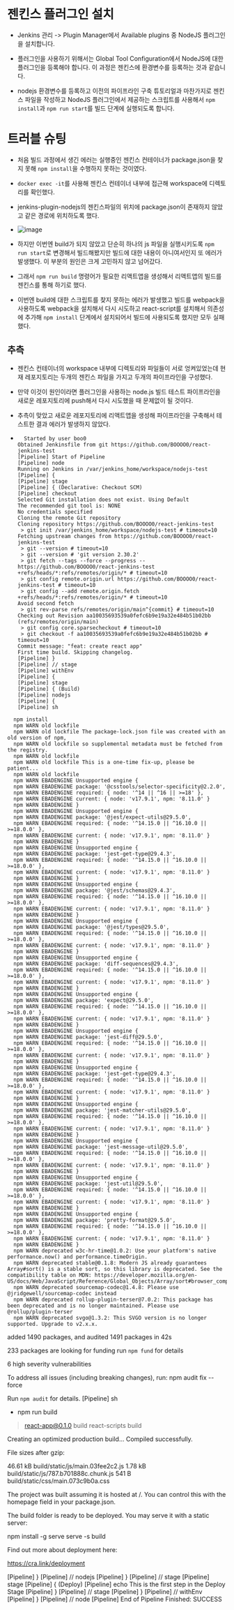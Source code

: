 # 젠킨스 플러그인 설치

- Jenkins 관리 -> Plugin Manager에서 Available plugins 중 NodeJS 플러그인을 설치합니다.

- 플러그인을 사용하기 위해서는 Global Tool Configuration에서 NodeJS에 대한 플러그인을 등록해야 합니다. 이 과정은 젠킨스에 환경변수를 등록하는 것과 같습니다.

- nodejs 환경변수를 등록하고 이전의 파이프라인 구축 튜토리얼과 마찬가지로 젠킨스 파일을 작성하고 NodeJS 플러그인에서 제공하는 스크립트를 사용해서 `npm install`과 `npm run start`를 빌드 단계에 실행되도록 합니다.

# 트러블 슈팅

- 처음 빌드 과정에서 생긴 에러는 실행중인 젠킨스 컨테이너가 package.json을 찾지 못해 `npm install`을 수행하지 못하는 것이였다.

- `docker exec -it`를 사용해 젠킨스 컨테이너 내부에 접근해 workspace에 디렉토리를 확인했다.

- jenkins-plugin-nodejs의 젠킨스파일의 위치에 package.json이 존재하지 않았고 같은 경로에 위치하도록 했다.

- ![image](npm-trouble-shooting.PNG)

- 하지만 이번엔 build가 되지 않았고 단순히 하나의 js 파일을 실행시키도록 `npm run start`로 변경해서 빌드해봤지만 빌드에 대한 내용이 아니여서인지 또 에러가 발생했다. 이 부분의 원인은 크게 고민하지 않고 넘어갔다.

- 그래서 `npm run build` 명령어가 필요한 리액트앱을 생성해서 리액트앱의 빌드를 젠킨스를 통해 하기로 했다.

- 이번엔 build에 대한 스크립트를 찾지 못하는 에러가 발생했고 빌드를 webpack을 사용하도록 webpack을 설치해서 다시 시도하고 react-script를 설치해서 의존성에 추가해 `npm install` 단계에서 설치되어서 빌드에 사용되도록 했지만 모두 실패했다.

## 추측

- 젠킨스 컨테이너의 workspace 내부에 디렉토리와 파일들이 서로 엉켜있었는데 현재 레포지토리는 두개의 젠킨스 파일을 가지고 두개의 파이프라인을 구성했다.

- 만약 이것이 원인이라면 플러그인을 사용하는 node.js 빌드 테스트 파이프라인을 새로운 레포지토리에 push해서 다시 시도했을 때 문제없이 될 것이다.

- 추측이 맞았고 새로운 레포지토리에 리액트앱을 생성해 파이프라인을 구축해서 테스트한 결과 에러가 발생하지 않았다.

- ```
    Started by user boo0
  Obtained Jenkinsfile from git https://github.com/BOOOO0/react-jenkins-test
  [Pipeline] Start of Pipeline
  [Pipeline] node
  Running on Jenkins in /var/jenkins_home/workspace/nodejs-test
  [Pipeline] {
  [Pipeline] stage
  [Pipeline] { (Declarative: Checkout SCM)
  [Pipeline] checkout
  Selected Git installation does not exist. Using Default
  The recommended git tool is: NONE
  No credentials specified
  Cloning the remote Git repository
  Cloning repository https://github.com/BOOOO0/react-jenkins-test
   > git init /var/jenkins_home/workspace/nodejs-test # timeout=10
  Fetching upstream changes from https://github.com/BOOOO0/react-jenkins-test
   > git --version # timeout=10
   > git --version # 'git version 2.30.2'
   > git fetch --tags --force --progress -- https://github.com/BOOOO0/react-jenkins-test +refs/heads/*:refs/remotes/origin/* # timeout=10
   > git config remote.origin.url https://github.com/BOOOO0/react-jenkins-test # timeout=10
   > git config --add remote.origin.fetch +refs/heads/*:refs/remotes/origin/* # timeout=10
  Avoid second fetch
   > git rev-parse refs/remotes/origin/main^{commit} # timeout=10
  Checking out Revision aa10035693539a0fefc6b9e19a32e484b51b02bb (refs/remotes/origin/main)
   > git config core.sparsecheckout # timeout=10
   > git checkout -f aa10035693539a0fefc6b9e19a32e484b51b02bb # timeout=10
  Commit message: "feat: create react app"
  First time build. Skipping changelog.
  [Pipeline] }
  [Pipeline] // stage
  [Pipeline] withEnv
  [Pipeline] {
  [Pipeline] stage
  [Pipeline] { (Build)
  [Pipeline] nodejs
  [Pipeline] {
  [Pipeline] sh
  ```

```
  npm install
  npm WARN old lockfile
  npm WARN old lockfile The package-lock.json file was created with an old version of npm,
  npm WARN old lockfile so supplemental metadata must be fetched from the registry.
  npm WARN old lockfile
  npm WARN old lockfile This is a one-time fix-up, please be patient...
  npm WARN old lockfile
  npm WARN EBADENGINE Unsupported engine {
  npm WARN EBADENGINE package: '@csstools/selector-specificity@2.2.0',
  npm WARN EBADENGINE required: { node: '^14 || ^16 || >=18' },
  npm WARN EBADENGINE current: { node: 'v17.9.1', npm: '8.11.0' }
  npm WARN EBADENGINE }
  npm WARN EBADENGINE Unsupported engine {
  npm WARN EBADENGINE package: '@jest/expect-utils@29.5.0',
  npm WARN EBADENGINE required: { node: '^14.15.0 || ^16.10.0 || >=18.0.0' },
  npm WARN EBADENGINE current: { node: 'v17.9.1', npm: '8.11.0' }
  npm WARN EBADENGINE }
  npm WARN EBADENGINE Unsupported engine {
  npm WARN EBADENGINE package: 'jest-get-type@29.4.3',
  npm WARN EBADENGINE required: { node: '^14.15.0 || ^16.10.0 || >=18.0.0' },
  npm WARN EBADENGINE current: { node: 'v17.9.1', npm: '8.11.0' }
  npm WARN EBADENGINE }
  npm WARN EBADENGINE Unsupported engine {
  npm WARN EBADENGINE package: '@jest/schemas@29.4.3',
  npm WARN EBADENGINE required: { node: '^14.15.0 || ^16.10.0 || >=18.0.0' },
  npm WARN EBADENGINE current: { node: 'v17.9.1', npm: '8.11.0' }
  npm WARN EBADENGINE }
  npm WARN EBADENGINE Unsupported engine {
  npm WARN EBADENGINE package: '@jest/types@29.5.0',
  npm WARN EBADENGINE required: { node: '^14.15.0 || ^16.10.0 || >=18.0.0' },
  npm WARN EBADENGINE current: { node: 'v17.9.1', npm: '8.11.0' }
  npm WARN EBADENGINE }
  npm WARN EBADENGINE Unsupported engine {
  npm WARN EBADENGINE package: 'diff-sequences@29.4.3',
  npm WARN EBADENGINE required: { node: '^14.15.0 || ^16.10.0 || >=18.0.0' },
  npm WARN EBADENGINE current: { node: 'v17.9.1', npm: '8.11.0' }
  npm WARN EBADENGINE }
  npm WARN EBADENGINE Unsupported engine {
  npm WARN EBADENGINE package: 'expect@29.5.0',
  npm WARN EBADENGINE required: { node: '^14.15.0 || ^16.10.0 || >=18.0.0' },
  npm WARN EBADENGINE current: { node: 'v17.9.1', npm: '8.11.0' }
  npm WARN EBADENGINE }
  npm WARN EBADENGINE Unsupported engine {
  npm WARN EBADENGINE package: 'jest-diff@29.5.0',
  npm WARN EBADENGINE required: { node: '^14.15.0 || ^16.10.0 || >=18.0.0' },
  npm WARN EBADENGINE current: { node: 'v17.9.1', npm: '8.11.0' }
  npm WARN EBADENGINE }
  npm WARN EBADENGINE Unsupported engine {
  npm WARN EBADENGINE package: 'jest-get-type@29.4.3',
  npm WARN EBADENGINE required: { node: '^14.15.0 || ^16.10.0 || >=18.0.0' },
  npm WARN EBADENGINE current: { node: 'v17.9.1', npm: '8.11.0' }
  npm WARN EBADENGINE }
  npm WARN EBADENGINE Unsupported engine {
  npm WARN EBADENGINE package: 'jest-matcher-utils@29.5.0',
  npm WARN EBADENGINE required: { node: '^14.15.0 || ^16.10.0 || >=18.0.0' },
  npm WARN EBADENGINE current: { node: 'v17.9.1', npm: '8.11.0' }
  npm WARN EBADENGINE }
  npm WARN EBADENGINE Unsupported engine {
  npm WARN EBADENGINE package: 'jest-message-util@29.5.0',
  npm WARN EBADENGINE required: { node: '^14.15.0 || ^16.10.0 || >=18.0.0' },
  npm WARN EBADENGINE current: { node: 'v17.9.1', npm: '8.11.0' }
  npm WARN EBADENGINE }
  npm WARN EBADENGINE Unsupported engine {
  npm WARN EBADENGINE package: 'jest-util@29.5.0',
  npm WARN EBADENGINE required: { node: '^14.15.0 || ^16.10.0 || >=18.0.0' },
  npm WARN EBADENGINE current: { node: 'v17.9.1', npm: '8.11.0' }
  npm WARN EBADENGINE }
  npm WARN EBADENGINE Unsupported engine {
  npm WARN EBADENGINE package: 'pretty-format@29.5.0',
  npm WARN EBADENGINE required: { node: '^14.15.0 || ^16.10.0 || >=18.0.0' },
  npm WARN EBADENGINE current: { node: 'v17.9.1', npm: '8.11.0' }
  npm WARN EBADENGINE }
  npm WARN deprecated w3c-hr-time@1.0.2: Use your platform's native performance.now() and performance.timeOrigin.
  npm WARN deprecated stable@0.1.8: Modern JS already guarantees Array#sort() is a stable sort, so this library is deprecated. See the compatibility table on MDN: https://developer.mozilla.org/en-US/docs/Web/JavaScript/Reference/Global_Objects/Array/sort#browser_compatibility
  npm WARN deprecated sourcemap-codec@1.4.8: Please use @jridgewell/sourcemap-codec instead
  npm WARN deprecated rollup-plugin-terser@7.0.2: This package has been deprecated and is no longer maintained. Please use @rollup/plugin-terser
  npm WARN deprecated svgo@1.3.2: This SVGO version is no longer supported. Upgrade to v2.x.x.

```

added 1490 packages, and audited 1491 packages in 42s

233 packages are looking for funding
run `npm fund` for details

6 high severity vulnerabilities

To address all issues (including breaking changes), run:
npm audit fix --force

Run `npm audit` for details.
[Pipeline] sh

- npm run build

> react-app@0.1.0 build
> react-scripts build

Creating an optimized production build...
Compiled successfully.

File sizes after gzip:

46.61 kB build/static/js/main.03fee2c2.js
1.78 kB build/static/js/787.b701888c.chunk.js
541 B build/static/css/main.073c9b0a.css

The project was built assuming it is hosted at /.
You can control this with the homepage field in your package.json.

The build folder is ready to be deployed.
You may serve it with a static server:

npm install -g serve
serve -s build

Find out more about deployment here:

https://cra.link/deployment

[Pipeline] }
[Pipeline] // nodejs
[Pipeline] }
[Pipeline] // stage
[Pipeline] stage
[Pipeline] { (Deploy)
[Pipeline] echo
This is the first step in the Deploy Stage
[Pipeline] }
[Pipeline] // stage
[Pipeline] }
[Pipeline] // withEnv
[Pipeline] }
[Pipeline] // node
[Pipeline] End of Pipeline
Finished: SUCCESS

```

```

